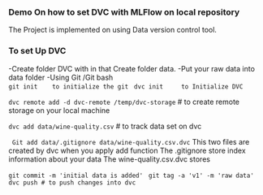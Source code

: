 ### Demo On how to set DVC with MLFlow on local repository 
The Project is implemented on using Data version control tool.
### To set Up DVC 
-Create folder DVC with in that Create folder data.
-Put your raw data into data folder 
-Using Git /Git bash  
`git init    to initialize the git` 
` dvc init     to Initialize DVC` 

`dvc remote add -d dvc-remote /temp/dvc-storage`  # to create remote storage on your local machine

`dvc add data/wine-quality.csv`    # to track data set on dvc 

` Git add data/.gitignore data/wine-quality.csv.dvc`
This two files are created by dvc when you apply add function 
The .gitignore store index information about your data
The wine-quality.csv.dvc stores 

`git commit -m 'initial data is added'`
` git tag -a 'v1' -m 'raw data'`
`dvc push # to push changes into dvc`

